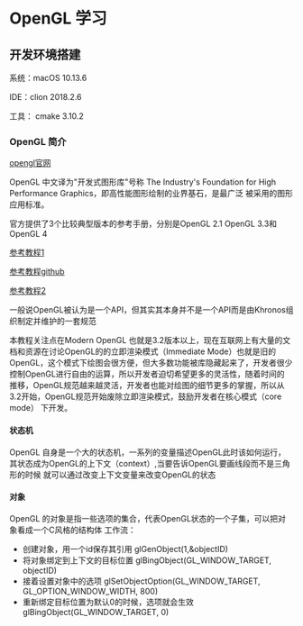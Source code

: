 # OpenGL 学习

## 开发环境搭建
 
 系统：macOS 10.13.6
 
 IDE：clion 2018.2.6
 
 工具： cmake 3.10.2
 
### OpenGL 简介

 [opengl官网](https://www.opengl.org/) 
 
 OpenGL 中文译为"开发式图形库"号称 The Industry's Foundation for High Performance Graphics，即高性能图形绘制的业界基石，是最广泛
 被采用的图形应用标准。
 
 官方提供了3个比较典型版本的参考手册，分别是OpenGL 2.1 OpenGL 3.3和OpenGL 4 
 
 [参考教程1](https://learnopengl.com/)  
 
 [参考教程github](https://github.com/JoeyDeVries/LearnOpenGL)
 
 [参考教程2](https://learnopengl-cn.github.io/)
 
 一般说OpenGL被认为是一个API，但其实其本身并不是一个API而是由Khronos组织制定并维护的一套规范
 
 本教程关注点在Modern OpenGL 也就是3.2版本以上，现在互联网上有大量的文档和资源在讨论OpenGL的的立即渲染模式（Immediate Mode）也就是旧的
 OpenGL，这个模式下绘图会很方便，但大多数功能被库隐藏起来了，开发者很少控制OpenGL进行自由的运算，所以开发者迫切希望更多的灵活性，随着时间的
 推移，OpenGL规范越来越灵活，开发者也能对绘图的细节更多的掌握，所以从3.2开始，OpenGL规范开始废除立即渲染模式，鼓励开发者在核心模式（core mode）
 下开发。
 
 #### 状态机
 OpenGL 自身是一个大的状态机，一系列的变量描述OpenGL此时该如何运行，其状态成为OpenGL的上下文（context）,当要告诉OpenGL要画线段而不是三角形的时候
 就可以通过改变上下文变量来改变OpenGL的状态
 
 #### 对象
 OpenGL 的对象是指一些选项的集合，代表OpenGL状态的一个子集，可以把对象看成一个C风格的结构体
 工作流：
 - 创建对象，用一个id保存其引用  glGenObject(1,&objectID)
 - 将对象绑定到上下文的目标位置  glBingObject(GL_WINDOW_TARGET, objectID)
 - 接着设置对象中的选项         glSetObjectOption(GL_WINDOW_TARGET, GL_OPTION_WINDOW_WIDTH, 800)
 - 重新绑定目标位置为默认0的时候，选项就会生效 glBingObject(GL_WINDOW_TARGET, 0)
 
 
  

 